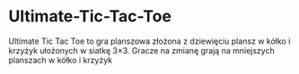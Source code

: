 # Ultimate-Tic-Tac-Toe
Ultimate Tic Tac Toe to gra planszowa złożona z dziewięciu plansz w kółko i krzyżyk ułożonych w siatkę 3×3. Gracze na zmianę grają na mniejszych planszach w kółko i krzyżyk
